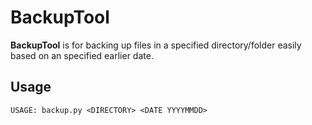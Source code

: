 # BackupTool

__BackupTool__ is for backing up files in a specified directory/folder easily based on an specified earlier date.

## Usage
```
USAGE: backup.py <DIRECTORY> <DATE YYYYMMDD>
```
